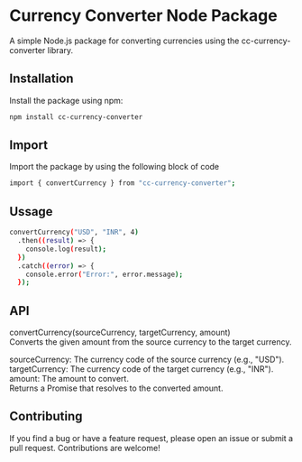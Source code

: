 # Currency Converter Node Package

A simple Node.js package for converting currencies using the cc-currency-converter library.

## Installation

Install the package using npm:

```bash
npm install cc-currency-converter
```
## Import
Import the package by using the following block of code
```bash
import { convertCurrency } from "cc-currency-converter";
```
## Ussage
```bash
convertCurrency("USD", "INR", 4)
  .then((result) => {
    console.log(result);
  })
  .catch((error) => {
    console.error("Error:", error.message);
  });
```
## API
convertCurrency(sourceCurrency, targetCurrency, amount)<br>
Converts the given amount from the source currency to the target currency.<br>

sourceCurrency: The currency code of the source currency (e.g., "USD").<br>
targetCurrency: The currency code of the target currency (e.g., "INR").<br>
amount: The amount to convert.<br>
Returns a Promise that resolves to the converted amount.<br>

## Contributing
If you find a bug or have a feature request, please open an issue or submit a pull request. Contributions are welcome!

